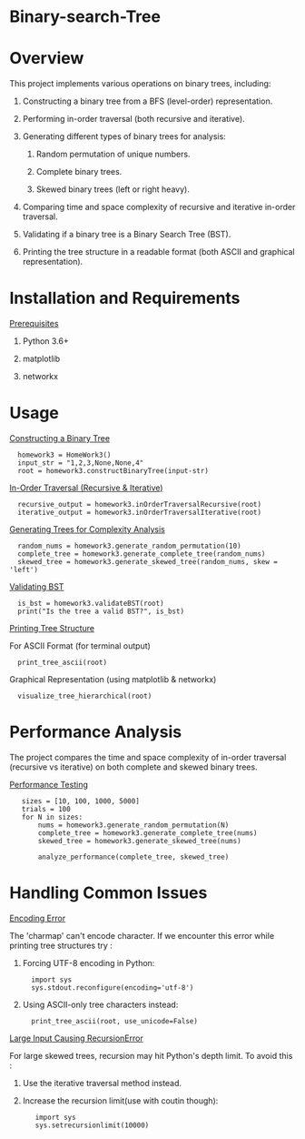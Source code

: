 # Binary-search-Tree

# Overview

This project implements various operations on binary trees, including:

1. Constructing a binary tree from a BFS (level-order) representation.

2. Performing in-order traversal (both recursive and iterative).

3. Generating different types of binary trees for analysis:

   1. Random permutation of unique numbers.
  
   2. Complete binary trees.
  
   3. Skewed binary trees (left or right heavy).

4. Comparing time and space complexity of recursive and iterative in-order traversal.

5. Validating if a binary tree is a Binary Search Tree (BST).

6. Printing the tree structure in a readable format (both ASCII and graphical representation).

# Installation and Requirements

<ins> Prerequisites </ins>

1. Python 3.6+

2. matplotlib

3. networkx

# Usage 

<ins> Constructing a Binary Tree </ins>

      homework3 = HomeWork3()
      input_str = "1,2,3,None,None,4"
      root = homework3.constructBinaryTree(input-str)

<ins> In-Order Traversal (Recursive & Iterative)</ins>

      recursive_output = homework3.inOrderTraversalRecursive(root)
      iterative_output = homework3.inOrderTraversalIterative(root)

<ins> Generating Trees for Complexity Analysis</ins>

      random_nums = homework3.generate_random_permutation(10)
      complete_tree = homework3.generate_complete_tree(random_nums)
      skewed_tree = homework3.generate_skewed_tree(random_nums, skew = 'left')

<ins> Validating BST </ins>

      is_bst = homework3.validateBST(root)
      print("Is the tree a valid BST?", is_bst)

<ins> Printing Tree Structure </ins>

For ASCII Format (for terminal output)

      print_tree_ascii(root)

Graphical Representation (using matplotlib & networkx)

      visualize_tree_hierarchical(root)

# Performance Analysis

The project compares the time and space complexity of in-order traversal (recursive vs iterative) on both complete and skewed binary trees.

<ins>Performance Testing</ins>

       sizes = [10, 100, 1000, 5000]
       trials = 100
       for N in sizes:
           nums = homework3.generate_random_permutation(N)
           complete_tree = homework3.generate_complete_tree(nums)
           skewed_tree = homework3.generate_skewed_tree(nums)

           analyze_performance(complete_tree, skewed_tree)

# Handling Common Issues</ins>

<ins> Encoding Error</ins>

The 'charmap' can't encode character. If we encounter this error while printing tree structures try :

1. Forcing UTF-8 encoding in Python:

         import sys
         sys.stdout.reconfigure(encoding='utf-8')

2. Using ASCII-only tree characters instead:

         print_tree_ascii(root, use_unicode=False)

<ins> Large Input Causing RecursionError</ins>

For large skewed trees, recursion may hit Python's depth limit. To avoid this :

1. Use the iterative traversal method instead.

2. Increase the recursion limit(use with coutin though):

          import sys
          sys.setrecursionlimit(10000)
